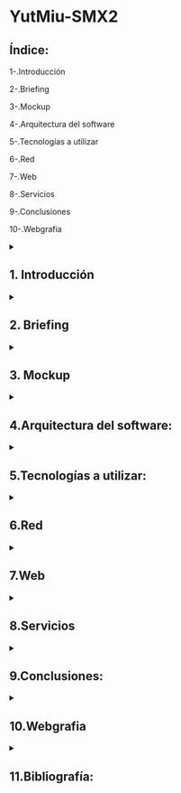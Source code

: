 # YutMiu-SMX2

## Índice:

1-.Introducción

2-.Briefing 

3-.Mockup

4-.Arquitectura del software

5-.Tecnologías a utilizar

6-.Red

7-.Web

8-.Servicios

9-.Conclusiones

10-.Webgrafia

<details>
<summary><h2>1. Introducción</h2></summary>

Nuestra web va a tratar sobre música en streaming y donde los usuarios puedan ir comentando y recomendando sus canciones preferidas y dar sus opiniones respecto a la música que han escuchado 
o que les han recomendado. Va a tener un gran catálogo de canciones de diferentes estilos para satisfacer a las personas que utilicen nuestra página. Queremos que nuestros usuarios disfruten compartiendo sus canciones favoritas, oiniones y debates entre ellos y leer opiniones sobre otras músicas.

Somos un equipo de dos estudiantes que queremos hacer una web de música y hemos estado buscando webs y aplicaciones con este tipo de contenido para inspirarnos. Contenidos del tipo: música, opiniones y valoraciones de las canciones disponibles en la web.

¿Qué funcionalidades ofrecerá a los usuarios?

Las funciones que vamos a implementar en nuestra página web van a ser:
- Crear una cuenta para poder guardar tus musicas favoritas.
- Si te vinculas podrás tener amigos que te podrán recomendar música.
- Puedes hacer una lista personalizada de tus músicas favoritas.
- Cada canción tendrá una sección de comentarios donde podrás escribir tu opinión sobre cualquier canción y también poner del 1 al 5 cuanto te ha gustado.
</details>

<details>
<summary><h2>2. Briefing</h2></summary>

Estas eran unas de las propuestas que teniamos antes de decidirnos
- 1-Hacer como una especie de Spotify pero sin anuncios

- 2-Hacer una web como Youtube

- 3-Hacer una especie de chat 

- 4-Hacer un foro de opiniones como Reddit

Al final vamos a combinar algunas de estas ideas, vamos ha hacer una web de música en streaming y que los usuarios puedan ir comentando y recomendando 
músicas y dar sus opiniones respecto a la música que han escuchado o que les han recomendado. Básicamente hemos escogido hacer esto porque a ambos nos gusta la 
música, y además nos pareció buena idea que hubiese un chat con comentarios y opiniones de lo que la gente escucha y ve.
</details>

<details>
<summary><h2>3. Mockup</h2></summary>

Este sería el mockup de nuestra web.

Página Principal:
Esta es nuestra primera página, la homepage. Desde aqui podemos escuchar musica y configurar un par de cosas. Todas las demás opciones para tenerlas disponibles el usuario tendrá que iniciar sesión.
<img width="1125" height="628" alt="image" src="https://github.com/user-attachments/assets/f819be13-d129-423d-9e3e-0f466092ac97" />



Inicio de sesion:
Esto sera nuestro inicio de sesion y de fondo intentaremos poner un video de nuestra web, ademas sino inicias sesion no podras publicar ni videos ni comentarios ni
poner valoraciones a las canciones, solo podras escucharlas y hacer todas las acciones sobre retroceder o avanzar o ponerlo en bucle., una
vez hayas iniciado sesion podras hacer todo.
<img width="1125" height="628" alt="image" src="https://github.com/user-attachments/assets/657f6ad2-14e6-4589-833b-ca42ceea8b21" />



Pagina principal luego del inicio de sesion:
Dentro de iniciar sesion podras utilizar todas las herramientas de nuestra web.
El contenido que tendra sera:

- Buscador
- Boton para ver la lista de busqueda
- Boton para ver tus amigos
- Boton de opiniones
- Boton de ajustes
- Musicas recomendadas con boton 
para entrar dento de cada musica
- Boton para ver tu perfil
<img width="1125" height="628" alt="image" src="https://github.com/user-attachments/assets/7b7e6fff-a37c-4407-8a4b-92c59367c581" />



Musicas:
Esta opcion tambien estara disponible sin iniciar sesion, des de aqui solo podras escuchar la musica y ver el nombre de el artista
i ver su letra las opciones de valoraciones solo estara disponible si inicias sesion.
<img width="1125" height="628" alt="image" src="https://github.com/user-attachments/assets/028edfcc-5c9d-4b27-9489-d2ef485d32d6" />



Opiniones:
Des de aqui podras ver comentarios de gente debatiendo sobre musicas y sus opiniones,tambien podras ver tustodas tus opiniones 
y valoraciones que has hecho. Tambien podras eliminar valoracioneso opiniones que hayas hecho. 
<img width="1125" height="628" alt="image" src="https://github.com/user-attachments/assets/4de2ce40-07b0-48b0-9039-47c50c6370a7" />



Amigos:
Dentro de aqui podras ver todos tus amigos, tambien des de esa pestaña podras ver el perfil de tus amigos.Tambien tendras un chat con cada 
amigo y tambien podreis pasaros musicas.
<img width="1125" height="628" alt="image" src="https://github.com/user-attachments/assets/31656063-b799-4611-bcba-08e3f34a4911" />



Listas de musicas:
Aqui podras ver las musicas que hayas almazenado. Tambien podras hacer listas de musicas de lo que tu quieras.
<img width="1125" height="628" alt="image" src="https://github.com/user-attachments/assets/33b7421b-3ec2-4d06-a578-8db2960ec105" />



Buscador:
Tambien esta es otra opcion que estara disponible sin tener que iniciar sesion y podras buscar la musica que tu prefieras o la que este 
disponible en nuestra web, tambien podras ver los artistas, el tipo de musica y una valoracion general de la musica.
<img width="1125" height="628" alt="image" src="https://github.com/user-attachments/assets/1ba60730-1e27-4abb-9d32-daae5a2d67e6" />



Tu perfil:
Aqui podras ver bastantes cosas como:

- Tus musicas.
- Tus amigos.
- Tus listas de musica.
- Tambien un boton que te lleve a la privacidad de la cuenta.
<img width="1125" height="628" alt="image" src="https://github.com/user-attachments/assets/a83cf8df-3fdc-43aa-b3d6-549731cd5316" />



Perfil de amigos:
Aqui podras ver el perfil de los amigos que tengas i podras ver:
- Amigos que tengan tus amigos.
- Musicas gustadas. 
- Listas de musicas que tenga.
- Comentarios i valoraciones que haya puesto
<img width="1125" height="628" alt="image" src="https://github.com/user-attachments/assets/d844342d-d264-4ca9-98e7-670c661e145c" />

Configuracion:
Des de aqui podras modificar una variedad de contenido para que la experiencia con el usuario sea mejor, las opciones que hay son:

- Poder cambiar los colores de la 
pagina.
- Poder gestionar a la privacidad
de la cuenta.

Tambien ofrecemos opciones 
para la privacidad de el usuario
que son:

- Amigos no visibles.
- Usuarios no puedan acceder a tus listas de musica.
- No poder recibir solicitudes de amistad.
- No son visibles tus comentarios y varolaciones.
<img width="1125" height="628" alt="image" src="https://github.com/user-attachments/assets/413a613c-f51e-455b-91fd-4505ed9988e2" />

</details>

<details>
<summary><h2>4.Arquitectura del software:</h2></summary>


</details>

<details>
<summary><h2>5.Tecnologías a utilizar:</h2></summary>


</details>

<details>
<summary><h2>6.Red</h2></summary>
a.Diagrama de la red:



b.Mapa físico:



c.Mapa lógico:


</details>

<details>
<summary><h2>7.Web</h2></summary>
d.Diseño:



e.Mockup:



f.Mapa de navegabilidad:
</details>

<details>
<summary><h2>8.Servicios</h2></summary>
g.DNS:



h.DHCP:



i.Apache:



j.Firewall:



k.Copias de seguridad:
</details>

<details>
<summary><h2>9.Conclusiones:</h2></summary>
</details>

<details>
<summary><h2>10.Webgrafia</h2></summary>
</details>


<details>
<summary><h2>11.Bibliografía:</h2></summary>
</details>



